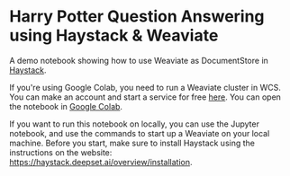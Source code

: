 # Harry Potter Question Answering using Haystack & Weaviate

A demo notebook showing how to use Weaviate as DocumentStore in [Haystack](https://haystack.deepset.ai/overview/intro).

If you're using Google Colab, you need to run a Weaviate cluster in WCS. You can make an account and start a service for free [here](https://console.semi.technology/). You can open the notebook in [Google Colab](https://colab.research.google.com/github/semi-technologies/weaviate-examples/blob/main/harrypotter-qa-haystack-weaviate/COLAB-HarryPotter-QA-Haystack-Weaviate.ipynb).

If you want to run this notebook on locally, you can use the Jupyter notebook, and use the commands to start up a Weaviate on your local machine. Before you start, make sure to install Haystack using the instructions on the website: https://haystack.deepset.ai/overview/installation.
